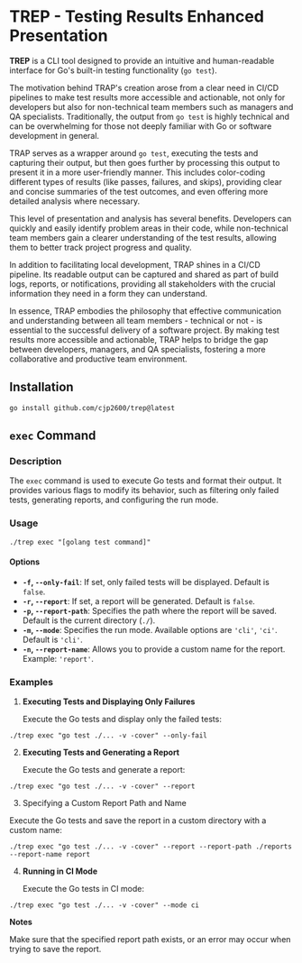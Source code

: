 # TREP - Testing Results Enhanced Presentation

**TREP** is a CLI tool designed to provide an intuitive and human-readable interface for Go's built-in testing functionality (`go test`).

The motivation behind TRAP's creation arose from a clear need in CI/CD pipelines to make test results more accessible and actionable, not only for developers but also for non-technical team members such as managers and QA specialists. Traditionally, the output from `go test` is highly technical and can be overwhelming for those not deeply familiar with Go or software development in general.

TRAP serves as a wrapper around `go test`, executing the tests and capturing their output, but then goes further by processing this output to present it in a more user-friendly manner. This includes color-coding different types of results (like passes, failures, and skips), providing clear and concise summaries of the test outcomes, and even offering more detailed analysis where necessary.

This level of presentation and analysis has several benefits. Developers can quickly and easily identify problem areas in their code, while non-technical team members gain a clearer understanding of the test results, allowing them to better track project progress and quality.

In addition to facilitating local development, TRAP shines in a CI/CD pipeline. Its readable output can be captured and shared as part of build logs, reports, or notifications, providing all stakeholders with the crucial information they need in a form they can understand.

In essence, TRAP embodies the philosophy that effective communication and understanding between all team members - technical or not - is essential to the successful delivery of a software project. By making test results more accessible and actionable, TRAP helps to bridge the gap between developers, managers, and QA specialists, fostering a more collaborative and productive team environment.

## Installation

```shell
go install github.com/cjp2600/trep@latest
```

## `exec` Command

### Description

The `exec` command is used to execute Go tests and format their output. It provides various flags to modify its behavior, such as filtering only failed tests, generating reports, and configuring the run mode.

### Usage

```shell
./trep exec "[golang test command]"
```

#### Options

- **`-f`, `--only-fail`**: If set, only failed tests will be displayed. Default is `false`.
- **`-r`, `--report`**: If set, a report will be generated. Default is `false`.
- **`-p`, `--report-path`**: Specifies the path where the report will be saved. Default is the current directory (`./`).
- **`-m`, `--mode`**: Specifies the run mode. Available options are `'cli'`, `'ci'`. Default is `'cli'`.
- **`-n`, `--report-name`**: Allows you to provide a custom name for the report. Example: `'report'`.

### Examples

1. **Executing Tests and Displaying Only Failures**

   Execute the Go tests and display only the failed tests:

```shell
./trep exec "go test ./... -v -cover" --only-fail
```

2. **Executing Tests and Generating a Report**

   Execute the Go tests and generate a report:

```shell
./trep exec "go test ./... -v -cover" --report
```

3. Specifying a Custom Report Path and Name

Execute the Go tests and save the report in a custom directory with a custom name:

```shell
./trep exec "go test ./... -v -cover" --report --report-path ./reports --report-name report
```

4. **Running in CI Mode**

   Execute the Go tests in CI mode:

```shell
./trep exec "go test ./... -v -cover" --mode ci
```
**Notes**

Make sure that the specified report path exists, or an error may occur when trying to save the report.

